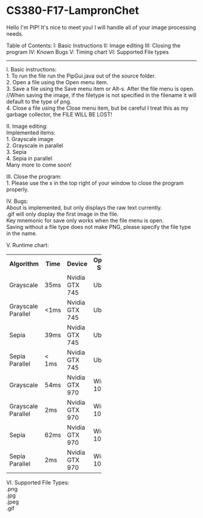 
# CS380-F17-LampronChet

Hello I'm PIP! It's nice to meet you!
I will handle all of your image processing needs.

Table of Contents:
I: Basic Instructions
II: Image editing
III: Closing the program
IV: Known Bugs
V: Timing chart
VI: Supported File types

********************************************************

I. Basic instructions:
	<br>	1. To run the file run the PipGui.java out of the source folder.
	<br>	2. Open a file using the Open menu item.
	<br>	3. Save a file using the Save menu item or Alt-s. After the file menu is open.
 	 <br>	//When saving the image, if the filetype is not specified in the filename it will default to the type of png.
	<br>	4. Close a file using the Close menu item, but be careful I treat this as my garbage collector, the FILE WILL BE LOST!
	
II. Image editing:
	<br>Implemented items:
	<br>1. Grayscale image
	<br>2. Grayscale in parallel
	<br>3. Sepia
	<br>4. Sepia in parallel
	<br>Many more to come soon!

III. Close the program:
	<br>1. Please use the x in the top right of your window to close the program properly. 
	
IV. Bugs:
	<br>About is implemented, but only displays the raw text currently.
	<br>.gif will only display the first image in the file.
	<br>Key mnemonic for save only works when the file menu is open.
	<br>Saving without a file type does not make PNG, please specify the file type in the name.
	
V. Runtime chart:

<table style = "width:50%">
  <tr>
    <th> Algorithm </th>
    <th> Time </th>
    <th> Device </th>
    <th> Operating System </th>
  </tr>
  <tr>
    <td> Grayscale </td>
    <td> 35ms </td>
    <td> Nvidia GTX 745 </td>
    <td> Ubuntu </td>
  </tr>
  
  <tr>
    <td> Grayscale Parallel </td>
    <td> <1ms </td>
    <td> Nvidia GTX 745 </td>
    <td> Ubuntu </td>
  </tr>
  
  
  <tr>
    <td> Sepia </td>
    <td> 39ms </td>
    <td> Nvidia GTX 745 </td>
    <td> Ubuntu </td>
  </tr>
  
  
  <tr>
    <td> Sepia Parallel</td>
    <td> < 1ms </td>
    <td> Nvidia GTX 745 </td>
    <td> Ubuntu </td>
  </tr>
  
<tr>
    <td> Grayscale </td>
    <td> 54ms </td>
    <td> Nvidia GTX 970 </td>
    <td> Windows 10 </td>
  </tr>
  
  <tr>
    <td> Grayscale Parallel </td>
    <td> 2ms </td>
    <td> Nvidia GTX 970 </td>
    <td> Windows 10 </td>
  </tr>
  
  
  <tr>
    <td> Sepia </td>
    <td> 62ms </td>
    <td> Nvidia GTX 970 </td>
    <td> Windows 10 </td>
  </tr>
  
  
  <tr>
    <td> Sepia Parallel</td>
    <td> 2ms </td>
    <td> Nvidia GTX 970 </td>
    <td> Windows 10 </td>
  </tr>

</table>

VI. Supported File Types:
<br>.png
<br>.jpg
<br>.jpeg
<br>.gif
